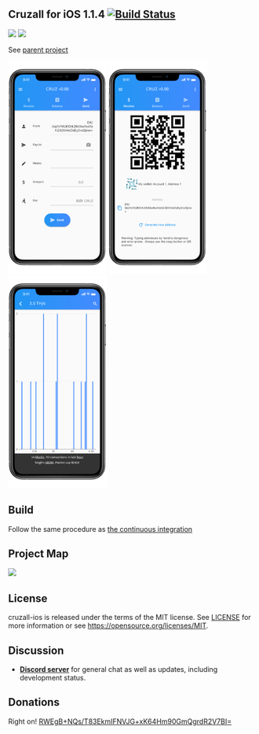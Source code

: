 ## Cruzall for iOS 1.1.4 [![Build Status](https://travis-ci.org/GreenAppers/cruzall-ios.svg?branch=master)](https://travis-ci.org/GreenAppers/cruzall-ios)
<img width=128 src="https://www.greenappers.com/cruzall/en/assets/cruzbit.png" /> <img width=128 src="https://www.greenappers.com/cruzall/en/assets/icon.png" />

See [parent project](https://github.com/GreenAppers/cruzall)

<img width=200 src="assets/en/screenshot1.png" /> <img width=200 src="assets/en/screenshot2.png" /> <img width=200 src="assets/en/screenshot3.png" />

## Build
Follow the same procedure as [the continuous integration](https://github.com/GreenAppers/cruzall-ios/blob/master/.travis.yml)

## Project Map
<img src="https://www.greenappers.com/cruzawl/diagram.svg" />

## License

cruzall-ios is released under the terms of the MIT license. See [LICENSE](https://github.com/GreenAppers/cruzall-ios/blob/master/LICENSE) for more information or see https://opensource.org/licenses/MIT.

## Discussion

* **[Discord server](https://discord.gg/MRrEHYw)** for general chat as well as updates, including development status.

## Donations

Right on!  [RWEgB+NQs/T83EkmIFNVJG+xK64Hm90GmQgrdR2V7BI=](https://www.cruzbase.com/#/address/RWEgB+NQs/T83EkmIFNVJG+xK64Hm90GmQgrdR2V7BI=)

